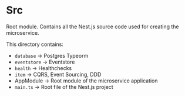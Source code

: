 # Src

Root module. Contains all the Nest.js source code used for creating the microservice.

This directory contains:

- `database` -> Postgres Typeorm
- `eventstore` -> Eventstore
- `health` -> Healthchecks
- `item` -> CQRS, Event Sourcing, DDD
- AppModule -> Root module of the microservice application
- `main.ts` -> Root file of the Nest.js project

